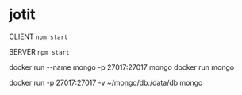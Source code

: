 # jotit

CLIENT
`npm start`

SERVER
`npm start`

docker run --name mongo -p 27017:27017 mongo
docker run mongo


docker run -p 27017:27017 -v ~/mongo/db:/data/db mongo
